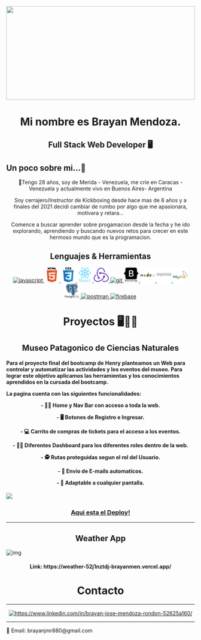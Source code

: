 <img width="100%" height="250px" src="https://www.pandaancha.mx/plds/articulos/froala/code%2003-500x281-38415426.gif">
<h1 align="center"> Mi nombre es Brayan Mendoza. </h1>

<h2 align="center"> Full Stack Web Developer 🖥️</h2>

<h2>Un poco sobre mi...💬</h2>

<p align="center">📢Tengo 28 años, soy de Merida - Venezuela, me crie en Caracas - Venezuela y actualmente vivo en Buenos Aires- Argentina</p>
<p align="center"> Soy cerrajero/Instructor de Kickboxing desde hace mas de 8 años y a finales del 2021 decidi cambiar de rumbo por algo que me apasionara, motivara y retara...</p>
<p align="center">Comence a buscar aprender sobre progamacion desde la fecha y he ido explorando, aprendiendo y buscando nuevos retos para crecer en este hermoso mundo que es la  programacion.</p>


<h2 align="center">Lenguajes & Herramientas</h2>
<p align="center" dir="auto"> 
<a href="https://developer.mozilla.org/en-US/docs/Web/JavaScript" target="_blank" rel="noreferrer"> <img src="https://upload.wikimedia.org/wikipedia/commons/thumb/d/d4/Javascript-shield.svg/397px-Javascript-shield.svg.png?20180912181046" alt="javascript" width="30" height="40"/> </a>
<a href="https://www.w3.org/html/" rel="nofollow"> <img src="https://raw.githubusercontent.com/devicons/devicon/master/icons/html5/html5-original-wordmark.svg" alt="html5" width="40" height="40" style="max-width: 100%;"> </a> 
<a href="https://www.w3schools.com/css/" rel="nofollow"> <img src="https://raw.githubusercontent.com/devicons/devicon/master/icons/css3/css3-original-wordmark.svg" alt="css3" width="40" height="40" style="max-width: 100%;"> </a>
<a href="https://reactjs.org/" rel="nofollow"> <img src="https://raw.githubusercontent.com/devicons/devicon/master/icons/react/react-original-wordmark.svg" alt="react" width="40" height="40" style="max-width: 100%;"> </a> 
<a href="https://redux.js.org" rel="nofollow"> <img src="https://raw.githubusercontent.com/devicons/devicon/master/icons/redux/redux-original.svg" alt="redux" width="40" height="40" style="max-width: 100%;"> </a>  
<a href="https://git-scm.com/" target="_blank" rel="noreferrer"> <img src="https://www.vectorlogo.zone/logos/git-scm/git-scm-icon.svg" alt="git" width="40" height="40"/> </a>
<a href="https://getbootstrap.com" rel="nofollow"> <img src="https://raw.githubusercontent.com/devicons/devicon/master/icons/bootstrap/bootstrap-plain-wordmark.svg" alt="bootstrap" width="40" height="40" style="max-width: 100%;"> </a> 
<a href="https://nodejs.org" rel="nofollow"> <img src="https://raw.githubusercontent.com/devicons/devicon/master/icons/nodejs/nodejs-original-wordmark.svg" alt="nodejs" width="40" height="40" style="max-width: 100%;"> </a> 
<a href="https://expressjs.com" rel="nofollow"> <img src="https://raw.githubusercontent.com/devicons/devicon/master/icons/express/express-original-wordmark.svg" alt="express" width="40" height="40" style="max-width: 100%;"> </a> 
<a href="https://www.mysql.com/" rel="nofollow"> <img src="https://raw.githubusercontent.com/devicons/devicon/master/icons/mysql/mysql-original-wordmark.svg" alt="mysql" width="40" height="40" style="max-width: 100%;"> </a>
<a href="https://www.postgresql.org" rel="nofollow"> <img src="https://raw.githubusercontent.com/devicons/devicon/master/icons/postgresql/postgresql-original-wordmark.svg" alt="postgresql" width="40" height="40" style="max-width: 100%;"> </a>
<a href="https://postman.com" rel="nofollow"> <img src="https://camo.githubusercontent.com/93b32389bf746009ca2370de7fe06c3b5146f4c99d99df65994f9ced0ba41685/68747470733a2f2f7777772e766563746f726c6f676f2e7a6f6e652f6c6f676f732f676574706f73746d616e2f676574706f73746d616e2d69636f6e2e737667" alt="postman" width="40" height="40" data-canonical-src="https://www.vectorlogo.zone/logos/getpostman/getpostman-icon.svg" style="max-width: 100%;"> </a> 
<a href="https://firebase.google.com/" rel="nofollow"> <img src="https://camo.githubusercontent.com/dd4b2422ed3bfc9da88c43d18550375c66f9584327dff7ecc19315ce50b96f07/68747470733a2f2f7777772e766563746f726c6f676f2e7a6f6e652f6c6f676f732f66697265626173652f66697265626173652d69636f6e2e737667" alt="firebase" width="40" height="40" data-canonical-src="https://www.vectorlogo.zone/logos/firebase/firebase-icon.svg" style="max-width: 100%;"> </a>  
</p>

<h1 align="center">Proyectos 🖥️👨‍💻</h1>
<h2 align="center">Museo Patagonico de Ciencias Naturales</h2>

<h4><p> Para el proyecto final del bootcamp de Henry planteamos un Web para controlar y automatizar las actividades y los eventos del museo. Para lograr este objetivo aplicamos las herramientas y los conocimientos aprendidos en la cursada del bootcamp. </p>
<p>La pagina cuenta con las siguientes funcionalidades:</p>
   
   <p align="center">- 👨‍💻 Home y Nav Bar con acceso a toda la web.</p>
   <p align="center">- 🖥️ Botones de Registro e Ingresar.</p>
   <p align="center">- 💻 Carrito de compras de tickets para el acceso a los eventos.</p>
   <p align="center">- 👨‍💻 Diferentes Dashboard para los diferentes roles dentro de la web.</p>
   <p align="center">- 🕵️ Rutas proteguidas segun el rol del Usuario.</p>
   <p align="center">- 📧 Envio de E-mails automaticos.</p>
   <p align="center">- 📲 Adaptable a cualquier pantalla.</p></h4>
   
   
<img src="https://user-images.githubusercontent.com/73863384/223559638-70c21663-5916-44f2-bee0-34d4585041b2.png"/>
 <h3 align="center"><a href="https://pf-museo-front-end-pf09henry.vercel.app/"> Aqui esta el Deploy! </a></h3>
 
  <hr></hr>
 
 <h2 align="center"> Weather App </h2>
<a hrfe="weather-52j1nztdj-brayanmen.vercel.app/"><img src="https://res.cloudinary.com/dug6prcyv/image/upload/v1678242208/Weather_fsuhxn.png" alt="img"></a>
<h4 align="center"> Link: https://weather-52j1nztdj-brayanmen.vercel.app/ </h4>
 
 
 <h1 align="center">Contacto</h1>
 <hr></hr>
<p align="center">
<a href="https://www.linkedin.com/in/brayan-jose-mendoza-rondon-52625a160/" target="blank"><img align="center" src="https://raw.githubusercontent.com/rahuldkjain/github-profile-readme-generator/master/src/images/icons/Social/linked-in-alt.svg" alt="https://www.linkedin.com/in/brayan-jose-mendoza-rondon-52625a160/" height="30" width="40" /></a>
<hr></hr>
📧 Email: brayanjmr880@gmail.com 
</p>
